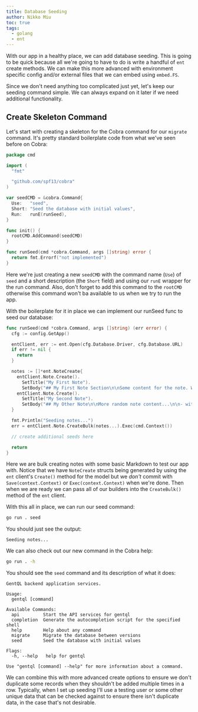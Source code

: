 ```yaml
---
title: Database Seeding
author: Nikko Miu
toc: true
tags:
  - golang
  - ent
---
```


With our app in a healthy place, we can add database seeding. This is going to be quick because all we're going to have
to do is write a handful of `ent` create methods. We can make this more advanced with environment specific config and/or
external files that we can embed using `embed.FS`.

<!--more-->

Since we don't need anything too complicated just yet, let's keep our seeding command simple. We can always expand on it
later if we need additional functionality.

## Create Skeleton Command

Let's start with creating a skeleton for the Cobra command for our `migrate` command. It's pretty standard boilerplate
code from what we've seen before on Cobra:

```go {file="cmd/seed.go"}
package cmd

import (
  "fmt"

  "github.com/spf13/cobra"
)

var seedCMD = &cobra.Command{
  Use:   "seed",
  Short: "Seed the database with initial values",
  Run:   runE(runSeed),
}

func init() {
  rootCMD.AddCommand(seedCMD)
}

func runSeed(cmd *cobra.Command, args []string) error {
  return fmt.Errorf("not implemented")
}
```

Here we're just creating a new `seedCMD` with the command name (`Use`) of `seed` and a short description (the `Short`
field) and using our `runE` wrapper for the run command. Also, don't forget to add this command to the `rootCMD`
otherwise this command won't ba available to us when we try to run the app.

With the boilerplate for it in place we can implement our runSeed func to seed our database:

```go {file="cmd/seed.go"}
func runSeed(cmd *cobra.Command, args []string) (err error) {
  cfg := config.GetApp()

  entClient, err := ent.Open(cfg.Database.Driver, cfg.Database.URL)
  if err != nil {
    return
  }

  notes := []*ent.NoteCreate{
    entClient.Note.Create().
      SetTitle("My First Note").
      SetBody("## My First Note Section\n\nSome content for the note. With a [link](https://blog.miu.guru) to a cool site!"),
    entClient.Note.Create().
      SetTitle("My Second Note").
      SetBody("## My Other Note\n\nMore random note content...\n\n- with\n- a\n- list\n\nAll this formatting and no where to go."),
  }

  fmt.Println("Seeding notes...")
  err = entClient.Note.CreateBulk(notes...).Exec(cmd.Context())

  // create additional seeds here

  return
}
```

Here we are bulk creating notes with some basic Markdown to test our app with. Notice that we have `NoteCreate` structs
being generated by using the `ent` client's `Create()` method for the model but we _don't_ commit with
`Save(context.Context)` or `Exec(context.Context)` when we're done. Then when we are ready we can pass all of our
builders into the `CreateBulk()` method of the `ent` client.

With this all in place, we can run our seed command:

```bash
go run . seed
```

You should just see the output:

```output
Seeding notes...
```

We can also check out our new command in the Cobra help:

```bash
go run . -h
```

You should see the `seed` command and its description of what it does:

```output
GentQL backend application services.

Usage:
  gentql [command]

Available Commands:
  api         Start the API services for gentql
  completion  Generate the autocompletion script for the specified shell
  help        Help about any command
  migrate     Migrate the database between versions
  seed        Seed the database with initial values

Flags:
  -h, --help   help for gentql

Use "gentql [command] --help" for more information about a command.
```

We can combine this with more advanced create options to ensure we don't duplicate some records when they shouldn't be
added multiple times in a row. Typically, when I set up seeding I'll use a testing user or some other unique data that
can be checked against to ensure there isn't duplicate data, in the case that's not desirable.
